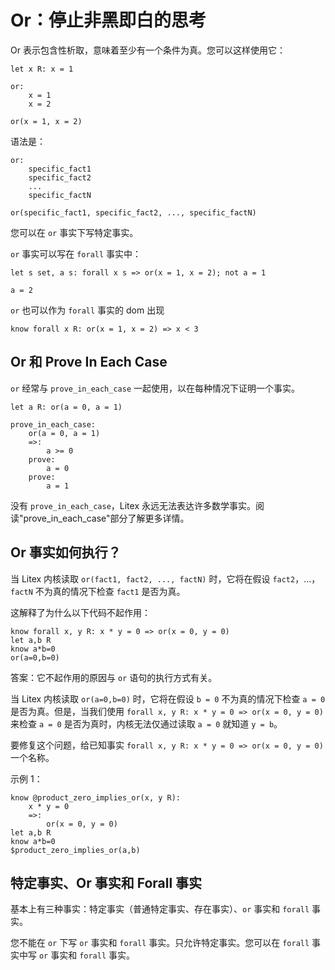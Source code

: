 # Or：停止非黑即白的思考

Or 表示包含性析取，意味着至少有一个条件为真。您可以这样使用它：

```litex
let x R: x = 1

or:
    x = 1
    x = 2

or(x = 1, x = 2)
```

语法是：

```
or:
    specific_fact1
    specific_fact2
    ...
    specific_factN

or(specific_fact1, specific_fact2, ..., specific_factN)
```

您可以在 `or` 事实下写特定事实。

`or` 事实可以写在 `forall` 事实中：

```litex
let s set, a s: forall x s => or(x = 1, x = 2); not a = 1

a = 2
```

`or` 也可以作为 `forall` 事实的 dom 出现

```litex
know forall x R: or(x = 1, x = 2) => x < 3
```

## Or 和 Prove In Each Case

`or` 经常与 `prove_in_each_case` 一起使用，以在每种情况下证明一个事实。

```litex
let a R: or(a = 0, a = 1)

prove_in_each_case:
    or(a = 0, a = 1)
    =>:
        a >= 0
    prove:
        a = 0
    prove:
        a = 1
```

没有 `prove_in_each_case`，Litex 永远无法表达许多数学事实。阅读"prove_in_each_case"部分了解更多详情。

## Or 事实如何执行？

当 Litex 内核读取 `or(fact1, fact2, ..., factN)` 时，它将在假设 `fact2`，...，`factN` 不为真的情况下检查 `fact1` 是否为真。

这解释了为什么以下代码不起作用：

```
know forall x, y R: x * y = 0 => or(x = 0, y = 0)
let a,b R
know a*b=0
or(a=0,b=0)
```

答案：它不起作用的原因与 `or` 语句的执行方式有关。

当 Litex 内核读取 `or(a=0,b=0)` 时，它将在假设 `b = 0` 不为真的情况下检查 `a = 0` 是否为真。但是，当我们使用 `forall x, y R: x * y = 0 => or(x = 0, y = 0)` 来检查 `a = 0` 是否为真时，内核无法仅通过读取 `a = 0` 就知道 `y = b`。

要修复这个问题，给已知事实 `forall x, y R: x * y = 0 => or(x = 0, y = 0)` 一个名称。

示例 1：

```litex
know @product_zero_implies_or(x, y R):
    x * y = 0
    =>:
        or(x = 0, y = 0)
let a,b R
know a*b=0
$product_zero_implies_or(a,b)
```


## 特定事实、Or 事实和 Forall 事实

基本上有三种事实：特定事实（普通特定事实、存在事实）、`or` 事实和 `forall` 事实。

您不能在 `or` 下写 `or` 事实和 `forall` 事实。只允许特定事实。您可以在 `forall` 事实中写 `or` 事实和 `forall` 事实。
